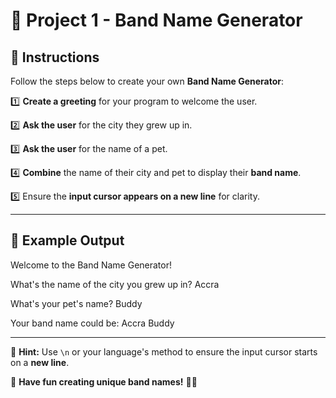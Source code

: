 # 🎵 Project 1 - Band Name Generator  

## 📌 Instructions  
Follow the steps below to create your own **Band Name Generator**:  

1️⃣ **Create a greeting** for your program to welcome the user.  

2️⃣ **Ask the user** for the city they grew up in.  

3️⃣ **Ask the user** for the name of a pet.  

4️⃣ **Combine** the name of their city and pet to display their **band name**. 

5️⃣ Ensure the **input cursor appears on a new line** for clarity.  

---

## 🧩 Example Output  
Welcome to the Band Name Generator!

What's the name of the city you grew up in?
Accra

What's your pet's name?
Buddy

Your band name could be: Accra Buddy

---

📝 **Hint:** Use `\n` or your language's method to ensure the input cursor starts on a **new line**.  

🚀 **Have fun creating unique band names!** 🎸🎤  
